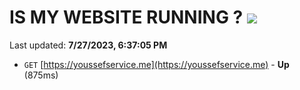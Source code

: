 # IS MY WEBSITE RUNNING ? [![](https://img.shields.io/static/v1?label=Sponsor&message=%E2%9D%A4&logo=GitHub&color=%23fe8e86)](https://github.com/sponsors/<username>)

Last updated: **7/27/2023, 6:37:05 PM**

- `GET` [https://youssefservice.me](https://youssefservice.me) - **Up** (875ms)
